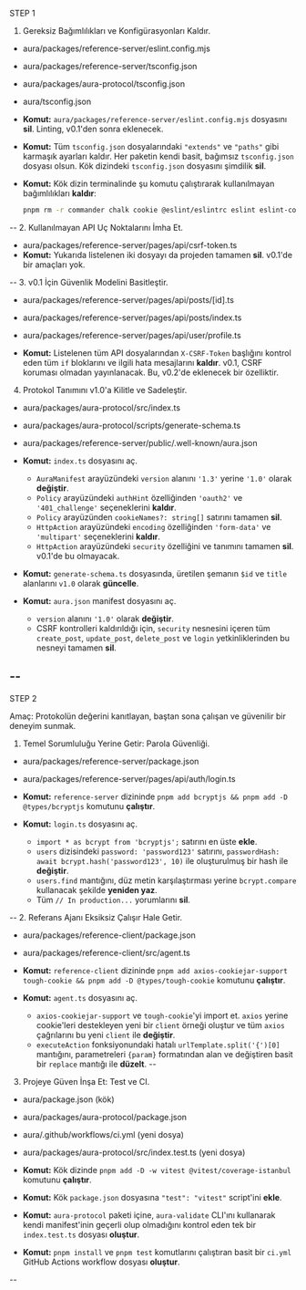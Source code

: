 STEP 1

1. Gereksiz Bağımlılıkları ve Konfigürasyonları Kaldır.
* aura/packages/reference-server/eslint.config.mjs
* aura/packages/reference-server/tsconfig.json
* aura/packages/aura-protocol/tsconfig.json
* aura/tsconfig.json

* **Komut:** `aura/packages/reference-server/eslint.config.mjs` dosyasını **sil**. Linting, v0.1'den sonra eklenecek.
* **Komut:** Tüm `tsconfig.json` dosyalarındaki `"extends"` ve `"paths"` gibi karmaşık ayarları kaldır. Her paketin kendi basit, bağımsız `tsconfig.json` dosyası olsun. Kök dizindeki `tsconfig.json` dosyasını şimdilik **sil**.
* **Komut:** Kök dizin terminalinde şu komutu çalıştırarak kullanılmayan bağımlılıkları **kaldır**:
    ```bash
    pnpm rm -r commander chalk cookie @eslint/eslintrc eslint eslint-config-next
    ```
--
2. Kullanılmayan API Uç Noktalarını İmha Et.
* aura/packages/reference-server/pages/api/csrf-token.ts
* **Komut:** Yukarıda listelenen iki dosyayı da projeden tamamen **sil**. v0.1'de bir amaçları yok.

--
3. v0.1 İçin Güvenlik Modelini Basitleştir.
* aura/packages/reference-server/pages/api/posts/[id].ts
* aura/packages/reference-server/pages/api/posts/index.ts
* aura/packages/reference-server/pages/api/user/profile.ts

* **Komut:** Listelenen tüm API dosyalarından `X-CSRF-Token` başlığını kontrol eden tüm `if` bloklarını ve ilgili hata mesajlarını **kaldır**. v0.1, CSRF koruması olmadan yayınlanacak. Bu, v0.2'de eklenecek bir özelliktir.

4. Protokol Tanımını v1.0'a Kilitle ve Sadeleştir.
* aura/packages/aura-protocol/src/index.ts
* aura/packages/aura-protocol/scripts/generate-schema.ts
* aura/packages/reference-server/public/.well-known/aura.json

* **Komut:** `index.ts` dosyasını aç.
    * `AuraManifest` arayüzündeki `version` alanını `'1.3'` yerine `'1.0'` olarak **değiştir**.
    * `Policy` arayüzündeki `authHint` özelliğinden `'oauth2'` ve `'401_challenge'` seçeneklerini **kaldır**.
    * `Policy` arayüzünden `cookieNames?: string[]` satırını tamamen **sil**.
    * `HttpAction` arayüzündeki `encoding` özelliğinden `'form-data'` ve `'multipart'` seçeneklerini **kaldır**.
    * `HttpAction` arayüzündeki `security` özelliğini ve tanımını tamamen **sil**. v0.1'de bu olmayacak.
* **Komut:** `generate-schema.ts` dosyasında, üretilen şemanın `$id` ve `title` alanlarını `v1.0` olarak **güncelle**.
* **Komut:** `aura.json` manifest dosyasını aç.
    * `version` alanını `'1.0'` olarak **değiştir**.
    * CSRF kontrolleri kaldırıldığı için, `security` nesnesini içeren tüm `create_post`, `update_post`, `delete_post` ve `login` yetkinliklerinden bu nesneyi tamamen **sil**.

--
--
STEP 2

Amaç: Protokolün değerini kanıtlayan, baştan sona çalışan ve güvenilir bir deneyim sunmak.

1. Temel Sorumluluğu Yerine Getir: Parola Güvenliği.
* aura/packages/reference-server/package.json
* aura/packages/reference-server/pages/api/auth/login.ts

* **Komut:** `reference-server` dizininde `pnpm add bcryptjs && pnpm add -D @types/bcryptjs` komutunu **çalıştır**.
* **Komut:** `login.ts` dosyasını aç.
    * `import * as bcrypt from 'bcryptjs';` satırını en üste **ekle**.
    * `users` dizisindeki `password: 'password123'` satırını, `passwordHash: await bcrypt.hash('password123', 10)` ile oluşturulmuş bir hash ile **değiştir**.
    * `users.find` mantığını, düz metin karşılaştırması yerine `bcrypt.compare` kullanacak şekilde **yeniden yaz**.
    * Tüm `// In production...` yorumlarını **sil**.

--
2. Referans Ajanı Eksiksiz Çalışır Hale Getir.
* aura/packages/reference-client/package.json
* aura/packages/reference-client/src/agent.ts

* **Komut:** `reference-client` dizininde `pnpm add axios-cookiejar-support tough-cookie && pnpm add -D @types/tough-cookie` komutunu **çalıştır**.
* **Komut:** `agent.ts` dosyasını aç.
    * `axios-cookiejar-support` ve `tough-cookie`'yi import et. `axios` yerine cookie'leri destekleyen yeni bir `client` örneği oluştur ve tüm `axios` çağrılarını bu yeni `client` ile **değiştir**.
    * `executeAction` fonksiyonundaki hatalı `urlTemplate.split('{')[0]` mantığını, parametreleri `{param}` formatından alan ve değiştiren basit bir `replace` mantığı ile **düzelt**.
--
3. Projeye Güven İnşa Et: Test ve CI.
* aura/package.json (kök)
* aura/packages/aura-protocol/package.json
* aura/.github/workflows/ci.yml (yeni dosya)
* aura/packages/aura-protocol/src/index.test.ts (yeni dosya)

* **Komut:** Kök dizinde `pnpm add -D -w vitest @vitest/coverage-istanbul` komutunu **çalıştır**.
* **Komut:** Kök `package.json` dosyasına `"test": "vitest"` script'ini **ekle**.
* **Komut:** `aura-protocol` paketi içine, `aura-validate` CLI'ını kullanarak kendi manifest'inin geçerli olup olmadığını kontrol eden tek bir `index.test.ts` dosyası **oluştur**.
* **Komut:** `pnpm install` ve `pnpm test` komutlarını çalıştıran basit bir `ci.yml` GitHub Actions workflow dosyası **oluştur**.

--


